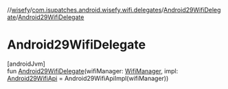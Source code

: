 //[wisefy](../../../index.md)/[com.isupatches.android.wisefy.wifi.delegates](../index.md)/[Android29WifiDelegate](index.md)/[Android29WifiDelegate](-android29-wifi-delegate.md)

# Android29WifiDelegate

[androidJvm]\
fun [Android29WifiDelegate](-android29-wifi-delegate.md)(wifiManager: [WifiManager](https://developer.android.com/reference/kotlin/android/net/wifi/WifiManager.html), impl: [Android29WifiApi](../-android29-wifi-api/index.md) = Android29WifiApiImpl(wifiManager))
